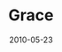 ---
layout: message
category: message
series: "Lavish"
title: "Grace"
date: 2010-05-23
program-description: "2010-05-22 Program"
program: "http://www.crossroads.net/players/media/hq/05_22-23_10Program.pdf"
program-title: "Grace (Program)"
audio-description: "Chuck Mingo discusses what it means to be “bound” to Jesus."
audio: "http://s3.amazonaws.com/crossroadsaudiomessages/Lavish3.mp3"
audio-title: "Grace"
audio-duration: "29:11"
video-description: "Chuck Mingo discusses what it means to be \"bound\" to Jesus."
video-title: "Grace"
video: "https://s3.amazonaws.com/crossroadsvideomessages/Lavish3.mp4"
video-poster: "https://www.crossroads.net/uploadedfiles/052210_still.jpg"
---